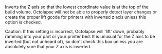 Inverts the Z axis so that the lowest coordinate value is at the top of the build volume.  Octolapse will not be able to properly detect layer changes or create the proper lift gcode for printers with inverted z axis unless this option is checked.

Caution:  If this setting is incorrect, Octolapse will 'lift' down, probably ramming into your part or your printer bed.  It is unusual for the Z axis to be inverted (but not unheard of), so don't check this box unless you are absolutely sure that your Z axis is inverted.
